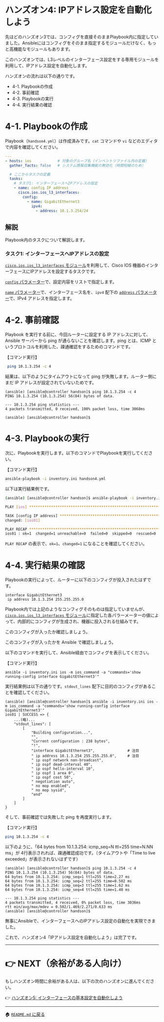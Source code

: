 # ハンズオン4: IPアドレス設定を自動化しよう

先ほどのハンズオン3では、コンフィグを直接そのままPlaybook内に指定していました。Ansibleにはコンフィグをそのまま指定するモジュールだけなく、もっと高機能なモジュールもあります。

このハンズオンでは、L3レベルのインターフェース設定をする専用モジュールを利用して、IPアドレス設定を自動化します。

ハンズオンの流れは以下の通りです。

- 4-1. Playbookの作成
- 4-2. 事前確認
- 4-3. Playbookの実行
- 4-4. 実行結果の確認

# 4-1. Playbookの作成

Playbook（`handson4.yml`）は作成済みです。`cat` コマンドや `vi` などのエディタで内容を確認してください。


```yaml
---
- hosts: ios            # 対象のグループ名（インベントリファイル内の定義）
  gather_facts: false   # システム情報収集機能の無効化（時間短縮のため）

  # ここからタスクの定義
  tasks:
    # タスク1: インターフェースへIPアドレスの設定
    - name: config IP address
      cisco.ios.ios_l3_interfaces:
        config:
          - name: GigabitEthernet3
            ipv4:
              - address: 10.1.3.254/24
```

## 解説

Playbook内のタスクについて解説します。

### タスク1: インターフェースへIPアドレスの設定

[`cisco.ios.ios_l3_interfaces` モジュール](https://docs.ansible.com/ansible/latest/collections/cisco/ios/ios_l3_interfaces_module.html)を利用して、Cisco IOS 機器のインターフェースにIPアドレスを設定するタスクです。

[`config` パラメーター](https://docs.ansible.com/ansible/latest/collections/cisco/ios/ios_l3_interfaces_module.html#parameter-config)で、設定内容をリストで指定します。

[`name` パラメーター](https://docs.ansible.com/ansible/latest/collections/cisco/ios/ios_l3_interfaces_module.html#parameter-config/name)で、インターフェース名を、`ipv4` 配下の [`address` パラメーター](https://docs.ansible.com/ansible/latest/collections/cisco/ios/ios_l3_interfaces_module.html#parameter-config/ipv4/address)で、IPv4 アドレスを指定します。


# 4-2. 事前確認

Playbook を実行する前に、今回ルーターに設定する IP アドレスに対して、Ansible サーバーから ping が通らないことを確認します。ping とは、ICMP というプロトコルを利用した、疎通確認をするためのコマンドです。


【コマンド実行】
```bash
 ping 10.1.3.254 -c 4
```

結果は、以下のようにタイムアウトになって ping が失敗します。ルーター側にまだ IP アドレスが設定されていないためです。

```
(ansible) [ansible@controller handson]$ ping 10.1.3.254 -c 4
PING 10.1.3.254 (10.1.3.254) 56(84) bytes of data.

--- 10.1.3.254 ping statistics ---
4 packets transmitted, 0 received, 100% packet loss, time 3068ms

(ansible) [ansible@controller handson]$
```

# 4-3. Playbookの実行

次に、Playbookを実行します。以下のコマンドでPlaybookを実行してください。

【コマンド実行】
```bash
ansible-playbook -i inventory.ini handson4.yml
```

以下は実行結果例です。

```bash
(ansible) [ansible@controller handson]$ ansible-playbook -i inventory.ini handson4.yml

PLAY [ios] *********************************************************************

TASK [config IP address] *******************************************************
changed: [ios01]

PLAY RECAP *********************************************************************
ios01 : ok=1  changed=1 unreachable=0  failed=0  skipped=0  rescued=0  ignored=0   
```

`PLAY RECAP` の表示で、`ok=1`、`changed=1` になることを確認してください。


# 4-4. 実行結果の確認

Playbookの実行によって、ルーターに以下のコンフィグが投入されたはずです。

```
interface GigabitEthernet3
 ip address 10.1.3.254 255.255.255.0
```

Playbook内では上記のようなコンフィグそのものは指定していませんが、[`cisco.ios.ios_l3_interfaces` モジュール](https://docs.ansible.com/ansible/latest/collections/cisco/ios/ios_l3_interfaces_module.html)に指定した各パラーメーターの値によって、内部的にコンフィグが生成され、機器に投入される仕組みです。

このコンフィグが入ったか確認しましょう。

このコンフィグが入ったかを Ansible で確認しましょう。

以下のコマンドを実行して、Ansible経由でコンフィグを表示してください。

【コマンド実行】
```
ansible -i inventory.ini ios -m ios_command -a "commands='show running-config interface GigabitEthernet3'"
```

実行結果例は以下の通りです。`stdout_lines` 配下に目的のコンフィグがあることを確認してください。

```
(ansible) [ansible@controller handson]$ ansible -i inventory.ini ios -m ios_command -a "commands='show running-config interface GigabitEthernet3'"
ios01 | SUCCESS => {
    ...(略)...
    "stdout_lines": [
        [
            "Building configuration...",
            "",
            "Current configuration : 238 bytes",
            "!",
            "interface GigabitEthernet3",               # 注目
            " ip address 10.1.3.254 255.255.255.0",     # 注目
            " ip ospf network non-broadcast",
            " ip ospf dead-interval 40",
            " ip ospf hello-interval 10",
            " ip ospf 1 area 0",
            " ip ospf cost 50",
            " negotiation auto",
            " no mop enabled",
            " no mop sysid",
            "end"
        ]
    ]
}
```

そして、事前確認では失敗した ping を再度実行します。


【コマンド実行】
```bash
ping 10.1.3.254 -c 4
```

以下のように、「64 bytes from 10.1.3.254: icmp_seq=N ttl=255 time=N.NN ms」が 4行表示されれば、疎通確認成功です。（タイムアウトや「Time to live exceeded」が表示されないはずです）

```
(ansible) [ansible@controller handson]$ ping 10.1.3.254 -c 4
PING 10.1.3.254 (10.1.3.254) 56(84) bytes of data.
64 bytes from 10.1.3.254: icmp_seq=1 ttl=255 time=2.27 ms
64 bytes from 10.1.3.254: icmp_seq=2 ttl=255 time=0.502 ms
64 bytes from 10.1.3.254: icmp_seq=3 ttl=255 time=1.62 ms
64 bytes from 10.1.3.254: icmp_seq=4 ttl=255 time=1.48 ms

--- 10.1.3.254 ping statistics ---
4 packets transmitted, 4 received, 0% packet loss, time 3036ms
rtt min/avg/max/mdev = 0.502/1.469/2.271/0.633 ms
(ansible) [ansible@controller handson]$ 
```

無事にAnsibleで、インターフェースへのIPアドレス設定の自動化を実現できました。

これで、ハンズオン4「IPアドレス設定を自動化しよう」は完了です。

---

# 👉 NEXT（余裕がある人向け）

もしハンズオン時間に余裕がある人は、以下の次のハンズオンに進んでください。

👉 [ハンズオン5: インターフェースの基本設定を自動化しよう](./handson5.md)

---

🏠 [`README.md` に戻る](../README.md)

